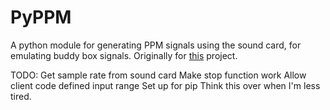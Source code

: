 # PyPPM
A python module for generating PPM signals using the sound card, for emulating buddy box signals. Originally for [this](https://github.com/SeanCCarter/myo-quadcopter-controller) project.

TODO:
Get sample rate from sound card
Make stop function work
Allow client code defined input range
Set up for pip
Think this over when I'm less tired. 
